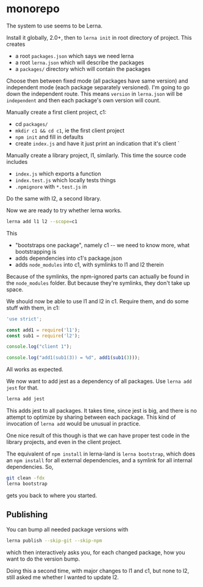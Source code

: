 # monorepo

The system to use seems to be Lerna.

Install it globally, 2.0+, then to `lerna init` in root directory of project.  This creates

* a root `packages.json` which says we need lerna
* a root `lerna.json` which will describe the packages
* a `packages/` directory which will contain the packages

Choose then between fixed mode (all packages have same version) and independent mode (each package separately versioned).  I'm going to go down the independent route.  This means `version` in `lerna.json` will be `independent` and then each package's own version will count.

Manually create a first client project, c1:

* cd `packages/`
* `mkdir c1 && cd c1`, ie the first client project
* `npm init` and fill in defaults
* create `index.js` and have it just print an indication that it's client `

Manually create a library project, l1, similarly.  This time the source code includes

* `index.js` which exports a function
* `index.test.js` which locally tests things
* `.npmignore` with `*.test.js` in

Do the same with l2, a second library.

Now we are ready to try whether lerna works.

```sh
lerna add l1 l2 --scope=c1
```

This

* "bootstraps one package", namely c1 -- we need to know more, what bootstrapping is
* adds dependencies into c1's package.json
* adds `node_modules` into c1, with symlinks to l1 and l2 therein

Because of the symlinks, the npm-ignored parts can actually be found in the `node_modules` folder.  But because they're symlinks, they don't take up space.

We should now be able to use l1 and l2 in c1.  Require them, and do some stuff with them, in c1:

```js
'use strict';

const add1 = require('l1');
const sub1 = require('l2');

console.log("client 1");

console.log("add1(sub1(3)) = %d", add1(sub1(3)));
```

All works as expected.

We now want to add jest as a dependency of all packages.  Use `lerna add jest` for that.

```sh
lerna add jest
```

This adds jest to all packages.  It takes time, since jest is big, and there is no attempt to optimize by sharing between each package.  This kind of invocation of `lerna add` would be unusual in practice.

One nice result of this though is that we can have proper test code in the library projects, and even in the client project.

The equivalent of `npm install` in lerna-land is `lerna bootstrap`, which does an `npm install` for all external dependencies, and a symlink for all internal dependencies.  So,

```sh
git clean -fdx
lerna bootstrap
```

gets you back to where you started.

## Publishing

You can bump all needed package versions with

```sh
lerna publish --skip-git --skip-npm
```

which then interactively asks you, for each changed package, how you want to do the version bump.

Doing this a second time, with major changes to l1 and c1, but none to l2, still asked me whether I wanted to update l2.
